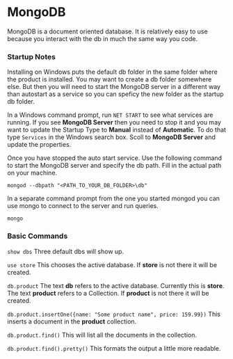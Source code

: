 # MongoDB

MongoDB is a document oriented database. It is relatively easy to use because you interact with the db in much the same way you code.


### Startup Notes

Installing on Windows puts the default db folder in the same folder where the product is installed. You may want to create a db folder somewhere else. But then you will need to start the MongoDB server in a different way than autostart as a service so you can speficy the new folder as the startup db folder.

In a Windows command prompt, run `NET START` to see what services are running. If you see **MongoDB Server** then you need to stop it and you may want to update the Startup Type to **Manual** instead of **Automatic**. To do that type `Services` in the Windows search box. Scoll to **MongoDB Server** and update the properties.

Once you have stopped the auto start service. Use the following command to start the MongoDB server and specify the db path. Fill in the actual path on your machine.

`mongod --dbpath "<PATH_TO_YOUR_DB_FOLDER>\db"`

In a separate command prompt from the one you started mongod you can use mongo to connect to the server and run queries.

`mongo`


### Basic Commands

`show dbs` Three default dbs will show up.

`use store` This chooses the active database. If **store** is not there it will be created.

`db.product` The text **db** refers to the active database. Currently this is **store**. The text **product** refers to a Collection. If **product** is not there it will be created.

`db.product.insertOne({name: "Some product name", price: 159.99})` This inserts a document in the **product** collection.

`db.product.find()` This will list all the documents in the collection.

`db.product.find().pretty()` This formats the output a little more readable.




